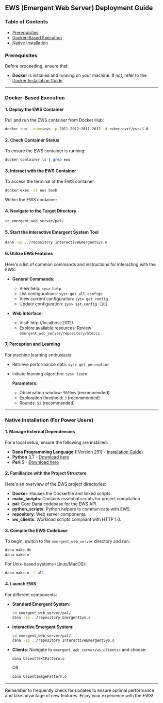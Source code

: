 
## EWS (Emergent Web Server) Deployment Guide

### Table of Contents
- [Prerequisites](#prerequisites)
- [Docker-Based Execution](#docker-based-execution)
- [Native Installation](#native-installation)


### Prerequisites <a name="prerequisites"></a>

Before proceeding, ensure that:

- **Docker** is installed and running on your machine. If not, refer to the [Docker Installation Guide](https://www.docker.com/get-started).

---

### Docker-Based Execution <a name="docker-based-execution"></a>

#### 1. **Deploy the EWS Container**

Pull and run the EWS container from Docker Hub:

```bash
docker run --name=ews -p 2011-2012:2011-2012 -d robertovrf/ews:1.0
```

#### 2. **Check Container Status**

To ensure the EWS container is running:

```bash
docker container ls | grep ews
```

#### 3. **Interact with the EWS Container**

To access the terminal of the EWS container:

```bash
docker exec -it ews bash
```

Within the EWS container:

#### 4. **Navigate to the Target Directory**

```bash
cd emergent_web_server/pal/
```

#### 5. **Start the Interactive Emergent System Tool**

```bash
dana -sp ../repository InteractiveEmergentSys.o
```

#### 6. **Utilize EWS Features**

Here's a list of common commands and instructions for interacting with the EWS:

- **General Commands**:
  - View help: `sys> help`
  - List configurations: `sys> get_all_configs`
  - View current configuration: `sys> get_config`
  - Update configuration: `sys> set_config [ID]`

- **Web Interface**:
  - Visit: http://localhost:2012/
  - Explore available resources: Review `emergent_web_server/repository/htdocs`

#### 7. **Perception and Learning**

For machine learning enthusiasts:

- Retrieve performance data: `sys> get_perception`
- Initiate learning algorithm: `sys> learn`

  **Parameters**:
  - Observation window: `5000ms` (recommended)
  - Exploration threshold: `3` (recommended)
  - Rounds: `52` (recommended)

---

### Native Installation (For Power Users) <a name="native-installation"></a>

#### 1. **Manage External Dependencies**

For a local setup, ensure the following are installed:

- **Dana Programming Language** ([Version 251] - [Installation Guide](http://www.projectdana.com/dana/guide/installation))
- **Python** 3.7 - [Download here](https://www.python.org/downloads/)
- **Perl** 5 - [Download here](https://www.perl.org/get.html)

#### 2. **Familiarize with the Project Structure**

Here's an overview of the EWS project directories:

- **Docker**: Houses the Dockerfile and linked scripts.
- **make_scripts**: Contains essential scripts for project compilation.
- **pal**: Core Dana codebase for the EWS API.
- **python_scripts**: Python helpers to communicate with EWS.
- **repository**: Web server components.
- **ws_clients**: Workload scripts compliant with HTTP 1.0.

#### 3. **Compile the EWS Codebase**

To begin, switch to the `emergent_web_server` directory and run:

```bash
dana make.dn
dana make.o
```

For Unix-based systems (Linux/MacOS):

```bash
dana make.o -l all
```

#### 4. **Launch EWS**

For different components:

- **Standard Emergent System**:
  ```bash
  cd emergent_web_server/pal/
  dana -sp ../repository EmergentSys.o
  ```

- **Interactive Emergent System**:
  ```bash
  cd emergent_web_server/pal/
  dana -sp ../repository InteractiveEmergentSys.o
  ```

- **Clients**:
  Navigate to `emergent_web_server/ws_clients/` and choose:

  ```bash
  dana ClientTextPattern.o
  ```

  OR

  ```bash
  dana ClientImagePattern.o
  ```

---

Remember to frequently check for updates to ensure optimal performance and take advantage of new features. Enjoy your experience with the EWS!
